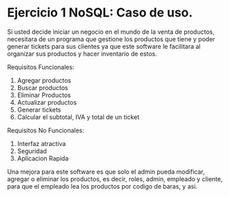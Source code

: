 # Ejercicio 1 NoSQL: Caso de uso.

Si usted decide iniciar un negocio en el mundo de la venta de productos, necesitara de un programa que gestione los productos que tiene y poder generar tickets para sus clientes ya que este software le facilitara al organizar sus productos y hacer inventario de estos.

Requisitos Funcionales:
1. Agregar productos
2. Buscar productos
3. Eliminar Productos
4. Actualizar productos
5. Generar tickets
6. Calcular el subtotal, IVA y total de un ticket

Requisitos No Funcionales:
1. Interfaz atractiva
2. Seguridad
3. Aplicacion Rapida

Una mejora para este software es que solo el admin pueda modificar, agregar o eliminar los productos, es decir, roles, admin, empleado y cliente, para que el empleado lea los productos por codigo de baras, y asi.
   
